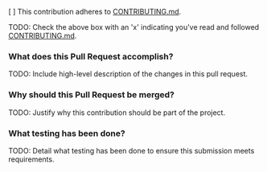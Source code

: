 [ ] This contribution adheres to [CONTRIBUTING.md](https://github.com/ni/aws-toolkit/blob/master/CONTRIBUTING.md).

TODO: Check the above box with an 'x' indicating you've read and followed [CONTRIBUTING.md](https://github.com/ni/aws-toolkit/blob/master/CONTRIBUTING.md).

### What does this Pull Request accomplish?

TODO: Include high-level description of the changes in this pull request.

### Why should this Pull Request be merged?

TODO: Justify why this contribution should be part of the project.

### What testing has been done?

TODO: Detail what testing has been done to ensure this submission meets requirements.
